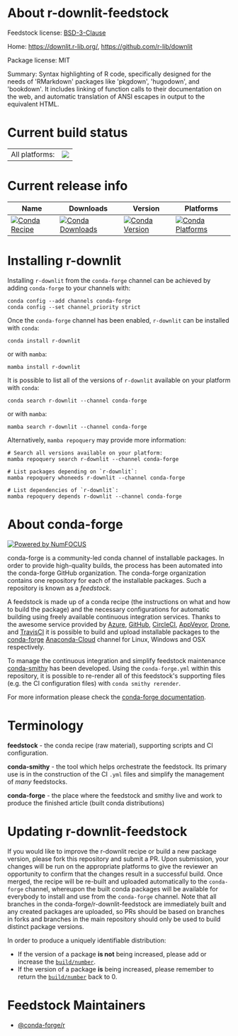 About r-downlit-feedstock
=========================

Feedstock license: [BSD-3-Clause](https://github.com/conda-forge/r-downlit-feedstock/blob/main/LICENSE.txt)

Home: https://downlit.r-lib.org/, https://github.com/r-lib/downlit

Package license: MIT

Summary: Syntax highlighting of R code, specifically designed for the needs of 'RMarkdown' packages like 'pkgdown', 'hugodown', and 'bookdown'. It includes linking of function calls to their documentation on the web, and automatic translation of ANSI escapes in output to the equivalent HTML.

Current build status
====================


<table><tr><td>All platforms:</td>
    <td>
      <a href="https://dev.azure.com/conda-forge/feedstock-builds/_build/latest?definitionId=10652&branchName=main">
        <img src="https://dev.azure.com/conda-forge/feedstock-builds/_apis/build/status/r-downlit-feedstock?branchName=main">
      </a>
    </td>
  </tr>
</table>

Current release info
====================

| Name | Downloads | Version | Platforms |
| --- | --- | --- | --- |
| [![Conda Recipe](https://img.shields.io/badge/recipe-r--downlit-green.svg)](https://anaconda.org/conda-forge/r-downlit) | [![Conda Downloads](https://img.shields.io/conda/dn/conda-forge/r-downlit.svg)](https://anaconda.org/conda-forge/r-downlit) | [![Conda Version](https://img.shields.io/conda/vn/conda-forge/r-downlit.svg)](https://anaconda.org/conda-forge/r-downlit) | [![Conda Platforms](https://img.shields.io/conda/pn/conda-forge/r-downlit.svg)](https://anaconda.org/conda-forge/r-downlit) |

Installing r-downlit
====================

Installing `r-downlit` from the `conda-forge` channel can be achieved by adding `conda-forge` to your channels with:

```
conda config --add channels conda-forge
conda config --set channel_priority strict
```

Once the `conda-forge` channel has been enabled, `r-downlit` can be installed with `conda`:

```
conda install r-downlit
```

or with `mamba`:

```
mamba install r-downlit
```

It is possible to list all of the versions of `r-downlit` available on your platform with `conda`:

```
conda search r-downlit --channel conda-forge
```

or with `mamba`:

```
mamba search r-downlit --channel conda-forge
```

Alternatively, `mamba repoquery` may provide more information:

```
# Search all versions available on your platform:
mamba repoquery search r-downlit --channel conda-forge

# List packages depending on `r-downlit`:
mamba repoquery whoneeds r-downlit --channel conda-forge

# List dependencies of `r-downlit`:
mamba repoquery depends r-downlit --channel conda-forge
```


About conda-forge
=================

[![Powered by
NumFOCUS](https://img.shields.io/badge/powered%20by-NumFOCUS-orange.svg?style=flat&colorA=E1523D&colorB=007D8A)](https://numfocus.org)

conda-forge is a community-led conda channel of installable packages.
In order to provide high-quality builds, the process has been automated into the
conda-forge GitHub organization. The conda-forge organization contains one repository
for each of the installable packages. Such a repository is known as a *feedstock*.

A feedstock is made up of a conda recipe (the instructions on what and how to build
the package) and the necessary configurations for automatic building using freely
available continuous integration services. Thanks to the awesome service provided by
[Azure](https://azure.microsoft.com/en-us/services/devops/), [GitHub](https://github.com/),
[CircleCI](https://circleci.com/), [AppVeyor](https://www.appveyor.com/),
[Drone](https://cloud.drone.io/welcome), and [TravisCI](https://travis-ci.com/)
it is possible to build and upload installable packages to the
[conda-forge](https://anaconda.org/conda-forge) [Anaconda-Cloud](https://anaconda.org/)
channel for Linux, Windows and OSX respectively.

To manage the continuous integration and simplify feedstock maintenance
[conda-smithy](https://github.com/conda-forge/conda-smithy) has been developed.
Using the ``conda-forge.yml`` within this repository, it is possible to re-render all of
this feedstock's supporting files (e.g. the CI configuration files) with ``conda smithy rerender``.

For more information please check the [conda-forge documentation](https://conda-forge.org/docs/).

Terminology
===========

**feedstock** - the conda recipe (raw material), supporting scripts and CI configuration.

**conda-smithy** - the tool which helps orchestrate the feedstock.
                   Its primary use is in the construction of the CI ``.yml`` files
                   and simplify the management of *many* feedstocks.

**conda-forge** - the place where the feedstock and smithy live and work to
                  produce the finished article (built conda distributions)


Updating r-downlit-feedstock
============================

If you would like to improve the r-downlit recipe or build a new
package version, please fork this repository and submit a PR. Upon submission,
your changes will be run on the appropriate platforms to give the reviewer an
opportunity to confirm that the changes result in a successful build. Once
merged, the recipe will be re-built and uploaded automatically to the
`conda-forge` channel, whereupon the built conda packages will be available for
everybody to install and use from the `conda-forge` channel.
Note that all branches in the conda-forge/r-downlit-feedstock are
immediately built and any created packages are uploaded, so PRs should be based
on branches in forks and branches in the main repository should only be used to
build distinct package versions.

In order to produce a uniquely identifiable distribution:
 * If the version of a package **is not** being increased, please add or increase
   the [``build/number``](https://docs.conda.io/projects/conda-build/en/latest/resources/define-metadata.html#build-number-and-string).
 * If the version of a package **is** being increased, please remember to return
   the [``build/number``](https://docs.conda.io/projects/conda-build/en/latest/resources/define-metadata.html#build-number-and-string)
   back to 0.

Feedstock Maintainers
=====================

* [@conda-forge/r](https://github.com/conda-forge/r/)

